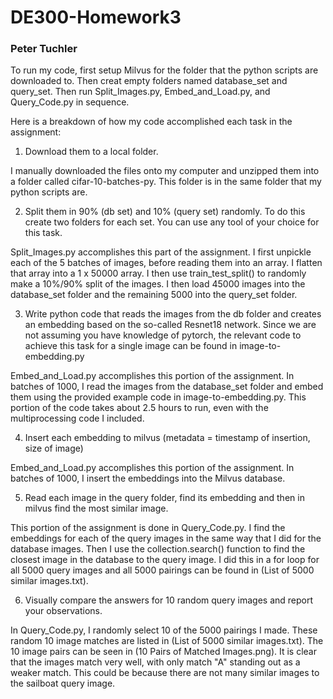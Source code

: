 # DE300-Homework3
### Peter Tuchler
To run my code, first setup Milvus for the folder that the python scripts are downloaded to. Then creat empty folders named database_set and query_set. Then run Split_Images.py, Embed_and_Load.py, and Query_Code.py in sequence.

Here is a breakdown of how my code accomplished each task in the assignment:

1. Download them to a local folder.

I manually downloaded the files onto my computer and unzipped them into a folder called cifar-10-batches-py. This folder is in the same folder that my python scripts are.

2. Split them in 90% (db set) and 10% (query set) randomly. To do this create two folders
for each set. You can use any tool of your choice for this task.

Split_Images.py accomplishes this part of the assignment. I first unpickle each of the 5 batches of images, before reading them into an array. I flatten that array into a 1 x 50000 array. I then use train_test_split() to randomly make a 10%/90% split of the images. I then load 45000 images into the database_set folder and the remaining 5000 into the query_set folder.

3. Write python code that reads the images from the db folder and creates an embedding
based on the so-called Resnet18 network. Since we are not assuming you have
knowledge of pytorch, the relevant code to achieve this task for a single image can be
found in image-to-embedding.py

Embed_and_Load.py accomplishes this portion of the assignment. In batches of 1000, I read the images from the database_set folder and embed them using the provided example code in image-to-embedding.py. This portion of the code takes about 2.5 hours to run, even with the multiprocessing code I included.

4. Insert each embedding to milvus (metadata = timestamp of insertion, size of image)

Embed_and_Load.py accomplishes this portion of the assignment. In batches of 1000, I insert the embeddings into the Milvus database. 

5. Read each image in the query folder, find its embedding and then in milvus find the
most similar image.

This portion of the assignment is done in Query_Code.py. I find the embeddings for each of the query images in the same way that I did for the database images. Then I use the collection.search() function to find the closest image in the database to the query image. I did this in a for loop for all 5000 query images and all 5000 pairings can be found in (List of 5000 similar images.txt). 

6. Visually compare the answers for 10 random query images and report your
observations.

In Query_Code.py, I randomly select 10 of the 5000 pairings I made. These random 10 image matches are listed in (List of 5000 similar images.txt). The 10 image pairs can be seen in (10 Pairs of Matched Images.png). It is clear that the images match very well, with only match "A" standing out as a weaker match. This could be because there are not many similar images to the sailboat query image.
